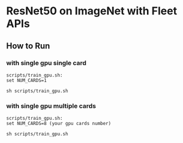 # ResNet50 on ImageNet with Fleet APIs
## How to Run
### with single gpu single card
```
scripts/train_gpu.sh:
set NUM_CARDS=1

sh scripts/train_gpu.sh
```

### with single gpu multiple cards
```
scripts/train_gpu.sh:
set NUM_CARDS=8 (your gpu cards number)

sh scripts/train_gpu.sh
```
